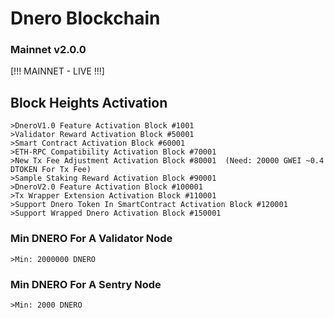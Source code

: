 # Dnero Blockchain
### Mainnet v2.0.0
[!!! MAINNET - LIVE !!!]

## Block Heights Activation
```
>DneroV1.0 Feature Activation Block #1001
>Validator Reward Activation Block #50001
>Smart Contract Activation Block #60001
>ETH-RPC Compatibility Activation Block #70001
>New Tx Fee Adjustment Activation Block #80001  (Need: 20000 GWEI ~0.4 DTOKEN For Tx Fee)
>Sample Staking Reward Activation Block #90001
>DneroV2.0 Feature Activation Block #100001
>Tx Wrapper Extension Activation Block #110001
>Support Dnero Token In SmartContract Activation Block #120001
>Support Wrapped Dnero Activation Block #150001

```

### Min DNERO For A Validator Node
```
>Min: 2000000 DNERO
```

### Min DNERO For A Sentry Node
```
>Min: 2000 DNERO
```
